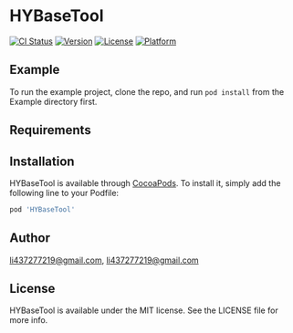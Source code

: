 # HYBaseTool

[![CI Status](https://img.shields.io/travis/li437277219@gmail.com/HYBaseTool.svg?style=flat)](https://travis-ci.org/li437277219@gmail.com/HYBaseTool)
[![Version](https://img.shields.io/cocoapods/v/HYBaseTool.svg?style=flat)](https://cocoapods.org/pods/HYBaseTool)
[![License](https://img.shields.io/cocoapods/l/HYBaseTool.svg?style=flat)](https://cocoapods.org/pods/HYBaseTool)
[![Platform](https://img.shields.io/cocoapods/p/HYBaseTool.svg?style=flat)](https://cocoapods.org/pods/HYBaseTool)

## Example

To run the example project, clone the repo, and run `pod install` from the Example directory first.

## Requirements

## Installation

HYBaseTool is available through [CocoaPods](https://cocoapods.org). To install
it, simply add the following line to your Podfile:

```ruby
pod 'HYBaseTool'
```

## Author

li437277219@gmail.com, li437277219@gmail.com

## License

HYBaseTool is available under the MIT license. See the LICENSE file for more info.
